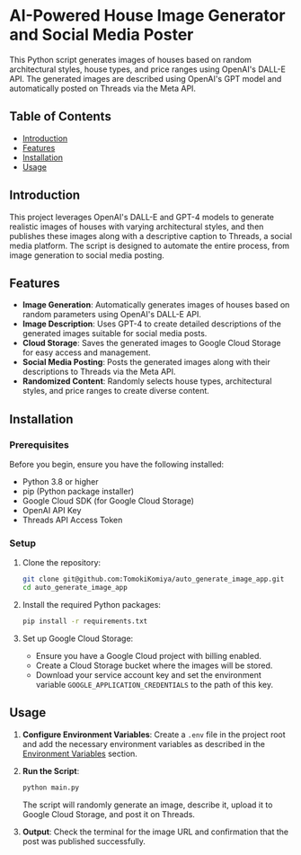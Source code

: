 # AI-Powered House Image Generator and Social Media Poster

This Python script generates images of houses based on random architectural styles, house types, and price ranges using OpenAI's DALL-E API. The generated images are described using OpenAI's GPT model and automatically posted on Threads via the Meta API.

## Table of Contents

- [Introduction](#introduction)
- [Features](#features)
- [Installation](#installation)
- [Usage](#usage)

## Introduction

This project leverages OpenAI's DALL-E and GPT-4 models to generate realistic images of houses with varying architectural styles, and then publishes these images along with a descriptive caption to Threads, a social media platform. The script is designed to automate the entire process, from image generation to social media posting.

## Features

- **Image Generation**: Automatically generates images of houses based on random parameters using OpenAI's DALL-E API.
- **Image Description**: Uses GPT-4 to create detailed descriptions of the generated images suitable for social media posts.
- **Cloud Storage**: Saves the generated images to Google Cloud Storage for easy access and management.
- **Social Media Posting**: Posts the generated images along with their descriptions to Threads via the Meta API.
- **Randomized Content**: Randomly selects house types, architectural styles, and price ranges to create diverse content.

## Installation

### Prerequisites

Before you begin, ensure you have the following installed:

- Python 3.8 or higher
- pip (Python package installer)
- Google Cloud SDK (for Google Cloud Storage)
- OpenAI API Key
- Threads API Access Token

### Setup

1. Clone the repository:
   ```bash
   git clone git@github.com:TomokiKomiya/auto_generate_image_app.git
   cd auto_generate_image_app
   ```

2. Install the required Python packages:
   ```bash
   pip install -r requirements.txt
   ```

3. Set up Google Cloud Storage:
   - Ensure you have a Google Cloud project with billing enabled.
   - Create a Cloud Storage bucket where the images will be stored.
   - Download your service account key and set the environment variable `GOOGLE_APPLICATION_CREDENTIALS` to the path of this key.

## Usage

1. **Configure Environment Variables**: Create a `.env` file in the project root and add the necessary environment variables as described in the [Environment Variables](#environment-variables) section.

2. **Run the Script**:
   ```bash
   python main.py
   ```

   The script will randomly generate an image, describe it, upload it to Google Cloud Storage, and post it on Threads.

3. **Output**: Check the terminal for the image URL and confirmation that the post was published successfully.

